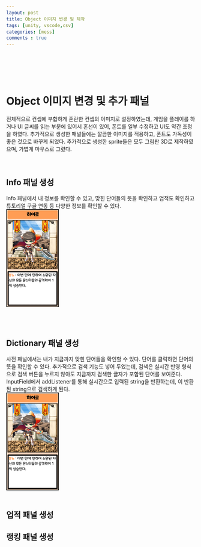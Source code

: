 ```yaml
---
layout: post
title: Object 이미지 변경 및 제작
tags: [unity, vscode,csv]
categories: [mess]
comments : true
---
```

<br>
<br>
<br>
<br>

# Object 이미지 변경 및 추가 패널
전체적으로 컨셉에 부합하게 혼란한 컨셉의 이미지로 설정하였는데, 게임을 플레이를 하거나 UI 글씨를 읽는 부분에 있어서 혼선이 있어, 폰트를 일부 수정하고 UI도 약간 조정을 하였다. 추가적으로 생성한 패널들에는 깔끔한 이미지를 적용하고, 폰트도 가독성이 좋은 것으로 바꾸게 되었다. 추가적으로 생성한 sprite들은 모두 그림판 3D로 제작하였으며, 가볍게 마우스로 그렸다.
<br>
<br>
<br>

## Info 패널 생성
Info 패널에서 내 정보를 확인할 수 있고, 맞힌 단어들의 뜻을 확인하고 업적도 확인하고 튜토리얼 구글 연동 등 다양한 정보를 확인할 수 있다. <br>
<img src="/assets/img/hero_player.png" width="140" height="260">

<br>
<br>

## Dictionary 패널 생성
사전 패널에서는 내가 지금까지 맞힌 단어들을 확인할 수 있다. 단어를 클릭하면 단어의 뜻을 확인할 수 있다. 추가적으로 검색 기능도 넣어 두었는데, 검색은 실시간 반영 형식으로 검색 버튼을 누르지 않아도 지금까지 검색한 글자가 포함된 단어를 보여준다. InputField에서 addListener를 통해 실시간으로 입력된 string을 반환하는데, 이 반환된 string으로 검색하게 된다.<br>
<img src="/assets/img/hero_player.png" width="140" height="260">
<br>
<br>

## 업적 패널 생성

## 랭킹 패널 생성